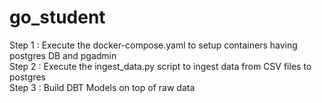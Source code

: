 # go_student

Step 1 : Execute the docker-compose.yaml to setup containers having postgres DB and pgadmin                                                             
Step 2 : Execute the ingest_data.py script to ingest data from CSV files to postgres                                                                    
Step 3 : Build DBT Models on top of raw data 
